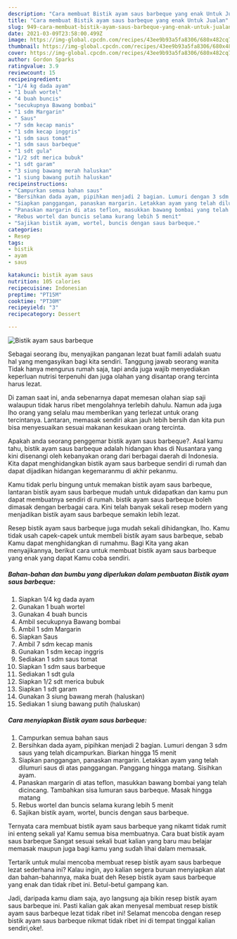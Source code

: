 ```yaml
---
description: "Cara membuat Bistik ayam saus barbeque yang enak Untuk Jualan"
title: "Cara membuat Bistik ayam saus barbeque yang enak Untuk Jualan"
slug: 949-cara-membuat-bistik-ayam-saus-barbeque-yang-enak-untuk-jualan
date: 2021-03-09T23:58:00.499Z
image: https://img-global.cpcdn.com/recipes/43ee9b93a5fa8306/680x482cq70/bistik-ayam-saus-barbeque-foto-resep-utama.jpg
thumbnail: https://img-global.cpcdn.com/recipes/43ee9b93a5fa8306/680x482cq70/bistik-ayam-saus-barbeque-foto-resep-utama.jpg
cover: https://img-global.cpcdn.com/recipes/43ee9b93a5fa8306/680x482cq70/bistik-ayam-saus-barbeque-foto-resep-utama.jpg
author: Gordon Sparks
ratingvalue: 3.9
reviewcount: 15
recipeingredient:
- "1/4 kg dada ayam"
- "1 buah wortel"
- "4 buah buncis"
- "secukupnya Bawang bombai"
- "1 sdm Margarin"
- " Saus"
- "7 sdm kecap manis"
- "1 sdm kecap inggris"
- "1 sdm saus tomat"
- "1 sdm saus barbeque"
- "1 sdt gula"
- "1/2 sdt merica bubuk"
- "1 sdt garam"
- "3 siung bawang merah haluskan"
- "1 siung bawang putih haluskan"
recipeinstructions:
- "Campurkan semua bahan saus"
- "Bersihkan dada ayam, pipihkan menjadi 2 bagian. Lumuri dengan 3 sdm saus yang telah dicampurkan. Biarkan hingga 15 menit"
- "Siapkan panggangan, panaskan margarin. Letakkan ayam yang telah dilumuri saus di atas panggangan. Panggang hingga matang. Sisihkan ayam."
- "Panaskan margarin di atas teflon, masukkan bawang bombai yang telah dicincang. Tambahkan sisa lumuran saus barbeque. Masak hingga matang"
- "Rebus wortel dan buncis selama kurang lebih 5 menit"
- "Sajikan bistik ayam, wortel, buncis dengan saus barbeque."
categories:
- Resep
tags:
- bistik
- ayam
- saus

katakunci: bistik ayam saus 
nutrition: 105 calories
recipecuisine: Indonesian
preptime: "PT15M"
cooktime: "PT30M"
recipeyield: "3"
recipecategory: Dessert

---
```



![Bistik ayam saus barbeque](https://img-global.cpcdn.com/recipes/43ee9b93a5fa8306/680x482cq70/bistik-ayam-saus-barbeque-foto-resep-utama.jpg)

Sebagai seorang ibu, menyajikan panganan lezat buat famili adalah suatu hal yang mengasyikan bagi kita sendiri. Tanggung jawab seorang  wanita Tidak hanya mengurus rumah saja, tapi anda juga wajib menyediakan keperluan nutrisi terpenuhi dan juga olahan yang disantap orang tercinta harus lezat.

Di zaman  saat ini, anda sebenarnya dapat memesan olahan siap saji walaupun tidak harus ribet mengolahnya terlebih dahulu. Namun ada juga lho orang yang selalu mau memberikan yang terlezat untuk orang tercintanya. Lantaran, memasak sendiri akan jauh lebih bersih dan kita pun bisa menyesuaikan sesuai makanan kesukaan orang tercinta. 



Apakah anda seorang penggemar bistik ayam saus barbeque?. Asal kamu tahu, bistik ayam saus barbeque adalah hidangan khas di Nusantara yang kini disenangi oleh kebanyakan orang dari berbagai daerah di Indonesia. Kita dapat menghidangkan bistik ayam saus barbeque sendiri di rumah dan dapat dijadikan hidangan kegemaranmu di akhir pekanmu.

Kamu tidak perlu bingung untuk memakan bistik ayam saus barbeque, lantaran bistik ayam saus barbeque mudah untuk didapatkan dan kamu pun dapat membuatnya sendiri di rumah. bistik ayam saus barbeque boleh dimasak dengan berbagai cara. Kini telah banyak sekali resep modern yang menjadikan bistik ayam saus barbeque semakin lebih lezat.

Resep bistik ayam saus barbeque juga mudah sekali dihidangkan, lho. Kamu tidak usah capek-capek untuk membeli bistik ayam saus barbeque, sebab Kamu dapat menghidangkan di rumahmu. Bagi Kita yang akan menyajikannya, berikut cara untuk membuat bistik ayam saus barbeque yang enak yang dapat Kamu coba sendiri.

<!--inarticleads1-->

##### Bahan-bahan dan bumbu yang diperlukan dalam pembuatan Bistik ayam saus barbeque:

1. Siapkan 1/4 kg dada ayam
1. Gunakan 1 buah wortel
1. Gunakan 4 buah buncis
1. Ambil secukupnya Bawang bombai
1. Ambil 1 sdm Margarin
1. Siapkan  Saus
1. Ambil 7 sdm kecap manis
1. Gunakan 1 sdm kecap inggris
1. Sediakan 1 sdm saus tomat
1. Siapkan 1 sdm saus barbeque
1. Sediakan 1 sdt gula
1. Siapkan 1/2 sdt merica bubuk
1. Siapkan 1 sdt garam
1. Gunakan 3 siung bawang merah (haluskan)
1. Sediakan 1 siung bawang putih (haluskan)




<!--inarticleads2-->

##### Cara menyiapkan Bistik ayam saus barbeque:

1. Campurkan semua bahan saus
1. Bersihkan dada ayam, pipihkan menjadi 2 bagian. Lumuri dengan 3 sdm saus yang telah dicampurkan. Biarkan hingga 15 menit
1. Siapkan panggangan, panaskan margarin. Letakkan ayam yang telah dilumuri saus di atas panggangan. Panggang hingga matang. Sisihkan ayam.
1. Panaskan margarin di atas teflon, masukkan bawang bombai yang telah dicincang. Tambahkan sisa lumuran saus barbeque. Masak hingga matang
1. Rebus wortel dan buncis selama kurang lebih 5 menit
1. Sajikan bistik ayam, wortel, buncis dengan saus barbeque.




Ternyata cara membuat bistik ayam saus barbeque yang nikamt tidak rumit ini enteng sekali ya! Kamu semua bisa membuatnya. Cara buat bistik ayam saus barbeque Sangat sesuai sekali buat kalian yang baru mau belajar memasak maupun juga bagi kamu yang sudah lihai dalam memasak.

Tertarik untuk mulai mencoba membuat resep bistik ayam saus barbeque lezat sederhana ini? Kalau ingin, ayo kalian segera buruan menyiapkan alat dan bahan-bahannya, maka buat deh Resep bistik ayam saus barbeque yang enak dan tidak ribet ini. Betul-betul gampang kan. 

Jadi, daripada kamu diam saja, ayo langsung aja bikin resep bistik ayam saus barbeque ini. Pasti kalian gak akan menyesal membuat resep bistik ayam saus barbeque lezat tidak ribet ini! Selamat mencoba dengan resep bistik ayam saus barbeque nikmat tidak ribet ini di tempat tinggal kalian sendiri,oke!.

